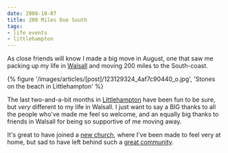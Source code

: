 ```yaml
---
date: 2008-10-07
title: 200 Miles Due South
tags:
- life events
- littlehampton
---
```

As close friends will know I made a big move in August, one that saw me packing up my life in [Walsall](//en.wikipedia.org/wiki/Walsall) and moving 200 miles to the South-coast.

{% figure '/images/articles/[post]/123129324_4af7c90440_o.jpg', 'Stones on the beach in Littlehampton' %}

The last two-and-a-bit months in [Littlehampton](//en.wikipedia.org/wiki/Littlehampton) have been fun to be sure, but *very* different to my life in Walsall. I just want to say a BIG thanks to all the people who've made me feel so welcome, and an equally big thanks to friends in Walsall for being so supportive of me moving away. 

It's great to have joined a [new church](//www.aruncommunitychurch.com/), where I've been made to feel very at home, but sad to have left behind such a [great community](//www.walsallcommunitychurch.org/). 